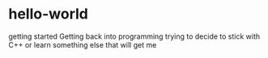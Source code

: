 # hello-world
getting started
Getting back into programming trying to decide to stick with C++ or learn something else that will get me
